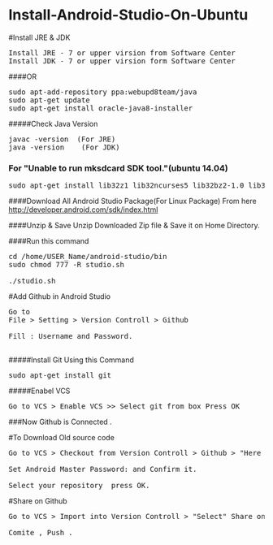 Install-Android-Studio-On-Ubuntu
================================
#Install JRE & JDK
<pre>
Install JRE - 7 or upper virsion from Software Center
Install JDK - 7 or upper virsion form Software Center
</pre>
####OR
<pre>
sudo apt-add-repository ppa:webupd8team/java
sudo apt-get update
sudo apt-get install oracle-java8-installer
</pre>
#####Check Java Version
<pre>
javac -version  (For JRE)
java -version    (For JDK)
</pre>
### For "Unable to run mksdcard SDK tool."(ubuntu 14.04)

<pre>
sudo apt-get install lib32z1 lib32ncurses5 lib32bz2-1.0 lib32stdc++6
</pre>

####Download All Android Studio Package(For Linux Package)
From here
http://developer.android.com/sdk/index.html

####Unzip & Save 
Unzip Downloaded Zip file &
Save it on Home Directory.

####Run this command

<pre>
cd /home/USER_Name/android-studio/bin
sudo chmod 777 -R studio.sh

./studio.sh
</pre>

#Add Github in Android Studio
<pre>
Go to
File > Setting > Version Controll > Github 

Fill : Username and Password.

</pre>

#####Install Git Using this Command
<pre>
sudo apt-get install git
</pre>

#####Enabel VCS 
<pre>
Go to VCS > Enable VCS >> Select git from box Press OK 
</pre>

###Now Github is Connected .

#To Download Old source code
<pre>
Go to VCS > Checkout from Version Controll > Github > "Here Set your github username: and Password: "

Set Android Master Password: and Confirm it. 

Select your repository  press OK.
</pre>

#Share on Github 
<pre>
Go to VCS > Import into Version Controll > "Select" Share on Gtihub .

Comite , Push .
</pre>




